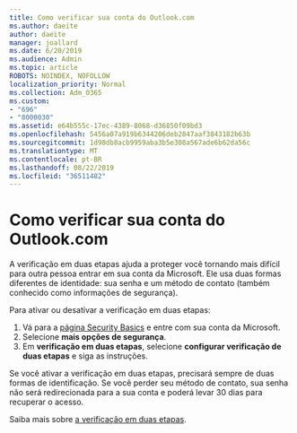 ```yaml
---
title: Como verificar sua conta do Outlook.com
ms.author: daeite
author: daeite
manager: joallard
ms.date: 6/20/2019
ms.audience: Admin
ms.topic: article
ROBOTS: NOINDEX, NOFOLLOW
localization_priority: Normal
ms.collection: Adm_O365
ms.custom:
- "696"
- "8000030"
ms.assetid: e64b555c-17ec-4389-8068-d36850f09bd3
ms.openlocfilehash: 5456a07a919b6344206deb2847aaf3843182b63b
ms.sourcegitcommit: 1d98db8acb9959aba3b5e308a567ade6b62da56c
ms.translationtype: MT
ms.contentlocale: pt-BR
ms.lasthandoff: 08/22/2019
ms.locfileid: "36511482"
---
```

# <a name="how-to-verify-your-outlookcom-account"></a>Como verificar sua conta do Outlook.com

A verificação em duas etapas ajuda a proteger você tornando mais difícil para outra pessoa entrar em sua conta da Microsoft. Ele usa duas formas diferentes de identidade: sua senha e um método de contato (também conhecido como informações de segurança).
  
Para ativar ou desativar a verificação em duas etapas:
  
1. Vá para a [página Security Basics](https://go.microsoft.com/fwlink/?linkid=842325) e entre com sua conta da Microsoft.
2. Selecione **mais opções de segurança**.
3. Em **verificação em duas etapas**, selecione **configurar verificação de duas etapas** e siga as instruções.

Se você ativar a verificação em duas etapas, precisará sempre de duas formas de identificação. Se você perder seu método de contato, sua senha não será redirecionada para a sua conta e poderá levar 30 dias para recuperar o acesso.
  
Saiba mais sobre [a verificação em duas etapas](https://go.microsoft.com/fwlink/?linkid=872270).
  